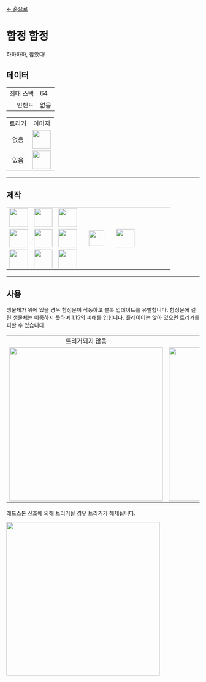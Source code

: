 [← 홈으로](../)
# 함정 함정
하하하하, 잡았다!

## 데이터
<table>
    <tr><td align="end">최대 스택</td><td>64</td></tr>
    <tr><td align="end">인챈트</td><td>없음</td></tr>
</table>
<table>
    <tr><td align="center">트리거</td><td align="center">이미지</td></tr>
    <tr><td align="center">없음</td><td><img src="https://i.imgur.com/3P6VTYv.png" height="48"/></td></tr>
    <tr><td align="center">있음</td><td><img src="https://i.imgur.com/hXcd2KD.png" height="48"/></td></tr>
</table>

---

## 제작
<table>
    <tr><td><img src="https://i.imgur.com/uxZobHj.png" width="48"/></td><td><img src="https://i.imgur.com/GY2tLt9.png" width="48"/></td><td><img src="https://i.imgur.com/uxZobHj.png" width="48"/></td><td colspan="3"></td></tr>
    <tr><td><img src="https://i.imgur.com/8CTkfhE.png" width="48"/></td><td><img src="https://i.imgur.com/LwYmaqL.png" width="48"/></td><td><img src="https://i.imgur.com/8CTkfhE.png" width="48"/></td><td width="70" align="center"><img src="https://i.imgur.com/VE0KqIE.png" width="40"/></td><td><img src="https://i.imgur.com/3P6VTYv.png" width="48"/></td><td width="70"></td></tr>
    <tr><td><img src="https://i.imgur.com/8CTkfhE.png" width="48"/></td><td><img src="https://i.imgur.com/8CTkfhE.png" width="48"/></td><td><img src="https://i.imgur.com/8CTkfhE.png" width="48"/></td><td colspan="3"></td></tr>
</table>

---

## 사용
생물체가 위에 있을 경우 함정문이 작동하고 블록 업데이트를 유발합니다. 함정문에 걸린 생물체는 이동하지 못하며 1.15의 피해를 입힙니다. 플레이어는 앉아 있으면 트리거를 피할 수 있습니다.

<table>
    <tr><td align="center">트리거되지 않음</td><td align="center">트리거됨</td></tr>
    <tr><td><img src="https://i.imgur.com/wqueV6q.png" width="400"/></td><td><img src="https://i.imgur.com/hj7Qoi6.png" width="400"/></td></tr>
</table>

레드스톤 신호에 의해 트리거될 경우 트리거가 해제됩니다.

<img src="https://i.imgur.com/5g0j0zo.png" width="400"/>